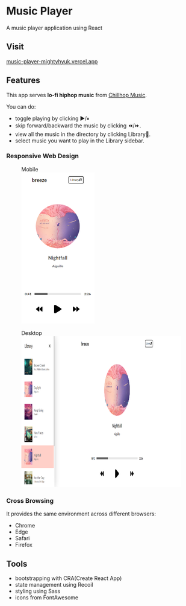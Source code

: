 # Music Player

A music player application using React

## Visit

[music-player-mightyhyuk.vercel.app](https://music-player-lime-gamma.vercel.app/)

## Features

This app serves **lo-fi hiphop music** from [Chillhop Music](https://chillhop.com/).

You can do:

- toggle playing by clicking ▶/⏸
- skip forward/backward the music by clicking ⏪/⏩.
- view all the music in the directory by clicking Library🎵.
- select music you want to play in the Library sidebar.

### Responsive Web Design

<figure>
    <figcaption>Mobile</figcaption>
    <img src="/public/responsive-mobile.png" height="400" alt="Mobile">
</figure>

<figure>
    <figcaption>Desktop</figcaption>
    <img src="/public/responsive-desktop.png" height="400" alt="Desktop">
</figure>

### Cross Browsing

It provides the same environment across different browsers:

- Chrome
- Edge
- Safari
- Firefox

## Tools

- bootstrapping with CRA(Create React App)
- state management using Recoil
- styling using Sass
- icons from FontAwesome
